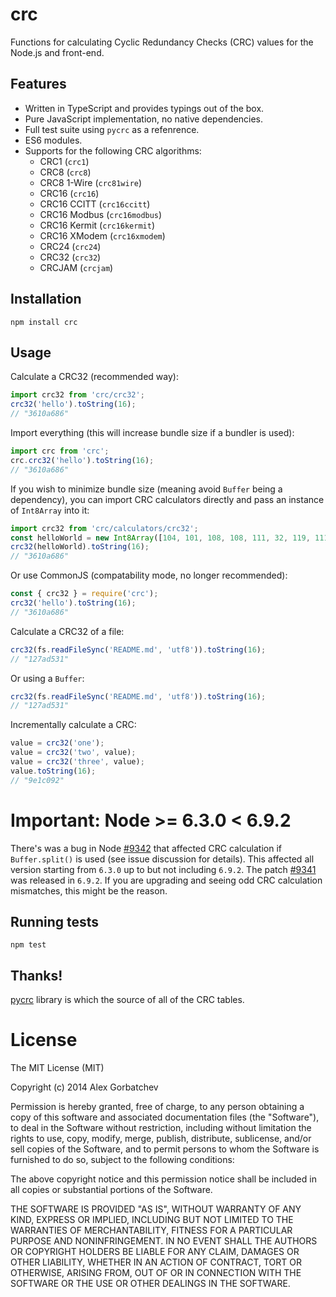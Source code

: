 # crc

Functions for calculating Cyclic Redundancy Checks (CRC) values for the Node.js and front-end.

## Features

- Written in TypeScript and provides typings out of the box.
- Pure JavaScript implementation, no native dependencies.
- Full test suite using `pycrc` as a refenrence.
- ES6 modules.
- Supports for the following CRC algorithms:
  - CRC1 (`crc1`)
  - CRC8 (`crc8`)
  - CRC8 1-Wire (`crc81wire`)
  - CRC16 (`crc16`)
  - CRC16 CCITT (`crc16ccitt`)
  - CRC16 Modbus (`crc16modbus`)
  - CRC16 Kermit (`crc16kermit`)
  - CRC16 XModem (`crc16xmodem`)
  - CRC24 (`crc24`)
  - CRC32 (`crc32`)
  - CRCJAM (`crcjam`)

## Installation

```
npm install crc
```

## Usage

Calculate a CRC32 (recommended way):

```js
import crc32 from 'crc/crc32';
crc32('hello').toString(16);
// "3610a686"
```

Import everything (this will increase bundle size if a bundler is used):

```js
import crc from 'crc';
crc.crc32('hello').toString(16);
// "3610a686"
```

If you wish to minimize bundle size (meaning avoid `Buffer` being a dependency), you can import CRC calculators directly and pass an instance of `Int8Array` into it:

```js
import crc32 from 'crc/calculators/crc32';
const helloWorld = new Int8Array([104, 101, 108, 108, 111, 32, 119, 111, 114, 108, 100]);
crc32(helloWorld).toString(16);
// "3610a686"
```

Or use CommonJS (compatability mode, no longer recommended):

```js
const { crc32 } = require('crc');
crc32('hello').toString(16);
// "3610a686"
```

Calculate a CRC32 of a file:

```js
crc32(fs.readFileSync('README.md', 'utf8')).toString(16);
// "127ad531"
```

Or using a `Buffer`:

```js
crc32(fs.readFileSync('README.md', 'utf8')).toString(16);
// "127ad531"
```

Incrementally calculate a CRC:

```js
value = crc32('one');
value = crc32('two', value);
value = crc32('three', value);
value.toString(16);
// "9e1c092"
```

# Important: Node >= 6.3.0 < 6.9.2

There's was a bug in Node [#9342](https://github.com/nodejs/node/issues/9342) that affected CRC calculation if `Buffer.split()` is used (see issue discussion for details). This affected all version starting from `6.3.0` up to but not including `6.9.2`. The patch [#9341](https://github.com/nodejs/node/pull/9341) was released in `6.9.2`. If you are upgrading and seeing odd CRC calculation mismatches, this might be the reason.

## Running tests

```
npm test
```

## Thanks!

[pycrc](http://www.tty1.net/pycrc/) library is which the source of all of the CRC tables.

# License

The MIT License (MIT)

Copyright (c) 2014 Alex Gorbatchev

Permission is hereby granted, free of charge, to any person obtaining a copy
of this software and associated documentation files (the "Software"), to deal
in the Software without restriction, including without limitation the rights
to use, copy, modify, merge, publish, distribute, sublicense, and/or sell
copies of the Software, and to permit persons to whom the Software is
furnished to do so, subject to the following conditions:

The above copyright notice and this permission notice shall be included in
all copies or substantial portions of the Software.

THE SOFTWARE IS PROVIDED "AS IS", WITHOUT WARRANTY OF ANY KIND, EXPRESS OR
IMPLIED, INCLUDING BUT NOT LIMITED TO THE WARRANTIES OF MERCHANTABILITY,
FITNESS FOR A PARTICULAR PURPOSE AND NONINFRINGEMENT. IN NO EVENT SHALL THE
AUTHORS OR COPYRIGHT HOLDERS BE LIABLE FOR ANY CLAIM, DAMAGES OR OTHER
LIABILITY, WHETHER IN AN ACTION OF CONTRACT, TORT OR OTHERWISE, ARISING FROM,
OUT OF OR IN CONNECTION WITH THE SOFTWARE OR THE USE OR OTHER DEALINGS IN
THE SOFTWARE.
